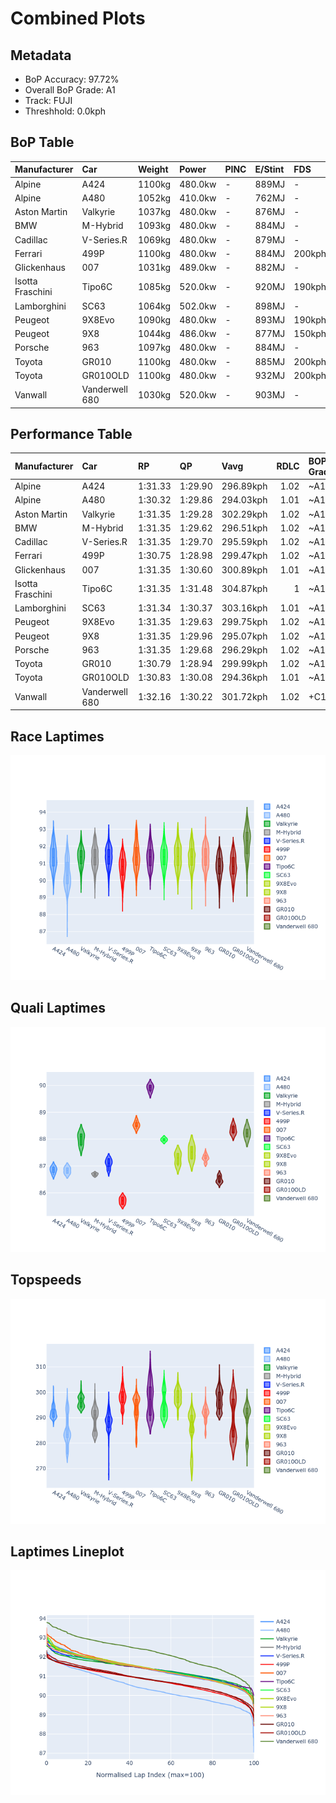 # Combined Plots

## Metadata

- BoP Accuracy: 97.72%
- Overall BoP Grade: A1
- Track: FUJI
- Threshhold: 0.0kph

## BoP Table
| Manufacturer     | Car            | Weight   | Power   | PINC   | E/Stint   | FDS    |
|:-----------------|:---------------|:---------|:--------|:-------|:----------|:-------|
| Alpine           | A424           | 1100kg   | 480.0kw | -      | 889MJ     | -      |
| Alpine           | A480           | 1052kg   | 410.0kw | -      | 762MJ     | -      |
| Aston Martin     | Valkyrie       | 1037kg   | 480.0kw | -      | 876MJ     | -      |
| BMW              | M-Hybrid       | 1093kg   | 480.0kw | -      | 884MJ     | -      |
| Cadillac         | V-Series.R     | 1069kg   | 480.0kw | -      | 879MJ     | -      |
| Ferrari          | 499P           | 1100kg   | 480.0kw | -      | 884MJ     | 200kph |
| Glickenhaus      | 007            | 1031kg   | 489.0kw | -      | 882MJ     | -      |
| Isotta Fraschini | Tipo6C         | 1085kg   | 520.0kw | -      | 920MJ     | 190kph |
| Lamborghini      | SC63           | 1064kg   | 502.0kw | -      | 898MJ     | -      |
| Peugeot          | 9X8Evo         | 1090kg   | 480.0kw | -      | 893MJ     | 190kph |
| Peugeot          | 9X8            | 1044kg   | 486.0kw | -      | 877MJ     | 150kph |
| Porsche          | 963            | 1097kg   | 480.0kw | -      | 884MJ     | -      |
| Toyota           | GR010          | 1100kg   | 480.0kw | -      | 885MJ     | 200kph |
| Toyota           | GR010OLD       | 1100kg   | 480.0kw | -      | 932MJ     | 200kph |
| Vanwall          | Vanderwell 680 | 1030kg   | 520.0kw | -      | 903MJ     | -      |

## Performance Table
| Manufacturer     | Car            | RP      | QP      | Vavg      |   RDLC | BOP-Grade   | Match   |
|:-----------------|:---------------|:--------|:--------|:----------|-------:|:------------|:--------|
| Alpine           | A424           | 1:31.33 | 1:29.90 | 296.89kph |   1.02 | ~A1         | 99.12%  |
| Alpine           | A480           | 1:30.32 | 1:29.86 | 294.03kph |   1.01 | ~A1         | 98.21%  |
| Aston Martin     | Valkyrie       | 1:31.35 | 1:29.28 | 302.29kph |   1.02 | ~A1         | 100.00% |
| BMW              | M-Hybrid       | 1:31.35 | 1:29.62 | 296.51kph |   1.02 | ~A1         | 100.00% |
| Cadillac         | V-Series.R     | 1:31.35 | 1:29.70 | 295.59kph |   1.02 | ~A1         | 99.75%  |
| Ferrari          | 499P           | 1:30.75 | 1:28.98 | 299.47kph |   1.02 | ~A1         | 99.24%  |
| Glickenhaus      | 007            | 1:31.35 | 1:30.60 | 300.89kph |   1.01 | ~A1         | 96.04%  |
| Isotta Fraschini | Tipo6C         | 1:31.35 | 1:31.48 | 304.87kph |   1    | ~A1         | 100.00% |
| Lamborghini      | SC63           | 1:31.34 | 1:30.37 | 303.16kph |   1.01 | ~A1         | 98.91%  |
| Peugeot          | 9X8Evo         | 1:31.35 | 1:29.63 | 299.75kph |   1.02 | ~A1         | 98.08%  |
| Peugeot          | 9X8            | 1:31.35 | 1:29.96 | 295.07kph |   1.02 | ~A1         | 99.96%  |
| Porsche          | 963            | 1:31.35 | 1:29.68 | 296.29kph |   1.02 | ~A1         | 99.89%  |
| Toyota           | GR010          | 1:30.79 | 1:28.94 | 299.99kph |   1.02 | ~A1         | 99.61%  |
| Toyota           | GR010OLD       | 1:30.83 | 1:30.08 | 294.36kph |   1.01 | ~A1         | 100.00% |
| Vanwall          | Vanderwell 680 | 1:32.16 | 1:30.22 | 301.72kph |   1.02 | +C1         | 76.93%  |

## Race Laptimes
![Race Laptimes](images/race_violin.png)

## Quali Laptimes
![Quali Laptimes](images/quali_violin.png)

## Topspeeds
![Topspeeds](images/topspeed_violin.png)

## Laptimes Lineplot
![Laptimes Lineplot](images/laptime_line.png)

